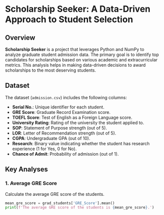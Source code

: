 # Scholarship Seeker: A Data-Driven Approach to Student Selection

## Overview

**Scholarship Seeker** is a project that leverages Python and NumPy to analyze graduate student admission data. The primary goal is to identify top candidates for scholarships based on various academic and extracurricular metrics. This analysis helps in making data-driven decisions to award scholarships to the most deserving students.

## Dataset

The dataset (`admission.csv`) includes the following columns:
- **Serial No.**: Unique identifier for each student.
- **GRE Score**: Graduate Record Examination score.
- **TOEFL Score**: Test of English as a Foreign Language score.
- **University Rating**: Rating of the university the student applied to.
- **SOP**: Statement of Purpose strength (out of 5).
- **LOR**: Letter of Recommendation strength (out of 5).
- **CGPA**: Undergraduate GPA (out of 10).
- **Research**: Binary value indicating whether the student has research experience (1 for Yes, 0 for No).
- **Chance of Admit**: Probability of admission (out of 1).

## Key Analyses

### 1. Average GRE Score
Calculate the average GRE score of the students.
```python
mean_gre_score = grad_students['GRE_Score'].mean()
print(f'The average GRE score of the students is {mean_gre_score}.')
